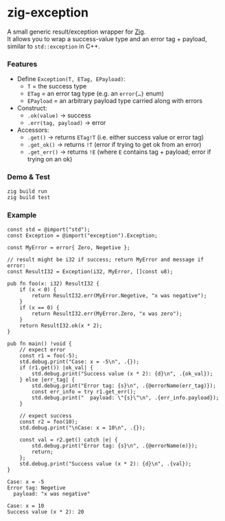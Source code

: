 # zig-exception

A small generic result/exception wrapper for [Zig](https://ziglang.org).  
It allows you to wrap a success-value type and an error tag + payload, similar to `std::exception` in C++.

### Features

- Define `Exception(T, ETag, EPayload)`:
  - `T` = the success type  
  - `ETag` = an error tag type (e.g. an `error{…}` enum)  
  - `EPayload` = an arbitrary payload type carried along with errors  
- Construct:
  - `.ok(value)` → success  
  - `.err(tag, payload)` → error  
- Accessors:
  - `.get()` → returns `ETag!T` (i.e. either success value or error tag)  
  - `.get_ok()` → returns `!T` (error if trying to get ok from an error)  
  - `.get_err()` → returns `!E` (where `E` contains tag + payload; error if trying on an ok)  

### Demo & Test

```bash
zig build run
zig build test
```

### Example

```zig
const std = @import("std");
const Exception = @import("exception").Exception;

const MyError = error{ Zero, Negetive };

// result might be i32 if success; return MyError and message if error:
const ResultI32 = Exception(i32, MyError, []const u8);

pub fn foo(x: i32) ResultI32 {
    if (x < 0) {
        return ResultI32.err(MyError.Negetive, "x was negative");
    }
    if (x == 0) {
        return ResultI32.err(MyError.Zero, "x was zero");
    }
    return ResultI32.ok(x * 2);
}

pub fn main() !void {
    // expect error
    const r1 = foo(-5);
    std.debug.print("Case: x = -5\n", .{});
    if (r1.get()) |ok_val| {
        std.debug.print("Success value (x * 2): {d}\n", .{ok_val});
    } else |err_tag| {
        std.debug.print("Error tag: {s}\n", .{@errorName(err_tag)});
        const err_info = try r1.get_err();
        std.debug.print("  payload: \"{s}\"\n", .{err_info.payload});
    }

    // expect success
    const r2 = foo(10);
    std.debug.print("\nCase: x = 10\n", .{});

    const val = r2.get() catch |e| {
        std.debug.print("Error tag: {s}\n", .{@errorName(e)});
        return;
    };
    std.debug.print("Success value (x * 2): {d}\n", .{val});
}
```
```
Case: x = -5
Error tag: Negetive
  payload: "x was negative"

Case: x = 10
Success value (x * 2): 20
```
